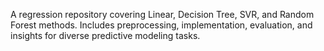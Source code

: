 A regression repository covering Linear, Decision Tree, SVR, and Random Forest methods. Includes preprocessing, implementation, evaluation, and insights for diverse predictive modeling tasks.
